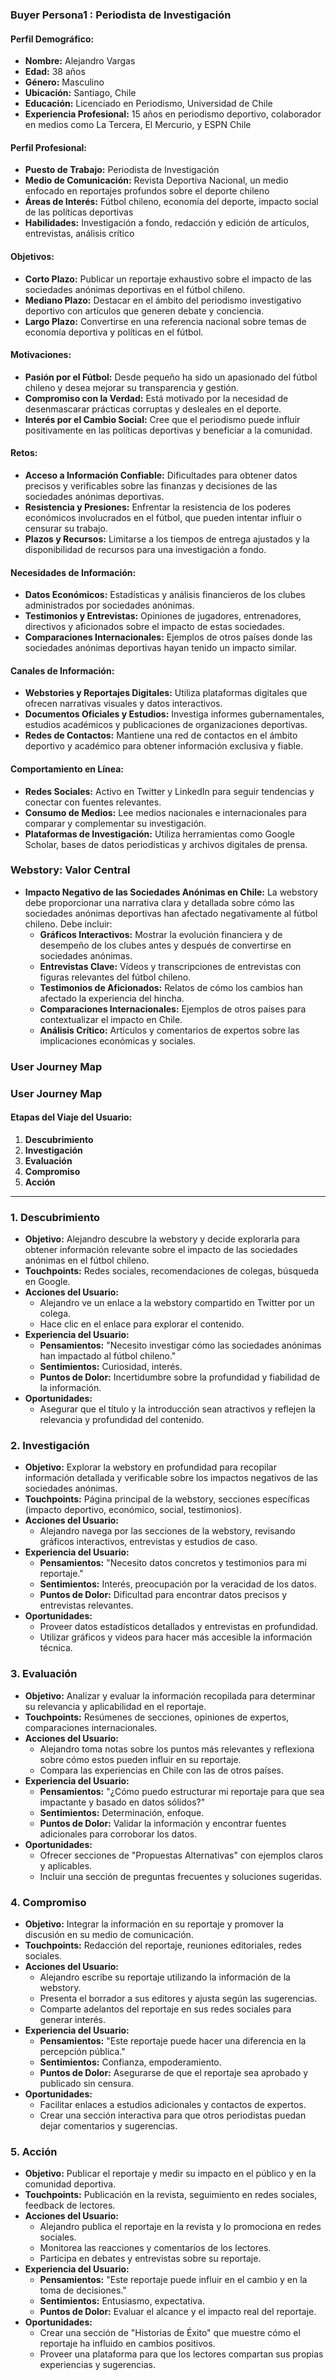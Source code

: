 ### Buyer Persona1 : Periodista de Investigación

#### Perfil Demográfico:
- **Nombre:** Alejandro Vargas
- **Edad:** 38 años
- **Género:** Masculino
- **Ubicación:** Santiago, Chile
- **Educación:** Licenciado en Periodismo, Universidad de Chile
- **Experiencia Profesional:** 15 años en periodismo deportivo, colaborador en medios como La Tercera, El Mercurio, y ESPN Chile

#### Perfil Profesional:
- **Puesto de Trabajo:** Periodista de Investigación
- **Medio de Comunicación:** Revista Deportiva Nacional, un medio enfocado en reportajes profundos sobre el deporte chileno
- **Áreas de Interés:** Fútbol chileno, economía del deporte, impacto social de las políticas deportivas
- **Habilidades:** Investigación a fondo, redacción y edición de artículos, entrevistas, análisis crítico

#### Objetivos:
- **Corto Plazo:** Publicar un reportaje exhaustivo sobre el impacto de las sociedades anónimas deportivas en el fútbol chileno.
- **Mediano Plazo:** Destacar en el ámbito del periodismo investigativo deportivo con artículos que generen debate y conciencia.
- **Largo Plazo:** Convertirse en una referencia nacional sobre temas de economía deportiva y políticas en el fútbol.

#### Motivaciones:
- **Pasión por el Fútbol:** Desde pequeño ha sido un apasionado del fútbol chileno y desea mejorar su transparencia y gestión.
- **Compromiso con la Verdad:** Está motivado por la necesidad de desenmascarar prácticas corruptas y desleales en el deporte.
- **Interés por el Cambio Social:** Cree que el periodismo puede influir positivamente en las políticas deportivas y beneficiar a la comunidad.

#### Retos:
- **Acceso a Información Confiable:** Dificultades para obtener datos precisos y verificables sobre las finanzas y decisiones de las sociedades anónimas deportivas.
- **Resistencia y Presiones:** Enfrentar la resistencia de los poderes económicos involucrados en el fútbol, que pueden intentar influir o censurar su trabajo.
- **Plazos y Recursos:** Limitarse a los tiempos de entrega ajustados y la disponibilidad de recursos para una investigación a fondo.

#### Necesidades de Información:
- **Datos Económicos:** Estadísticas y análisis financieros de los clubes administrados por sociedades anónimas.
- **Testimonios y Entrevistas:** Opiniones de jugadores, entrenadores, directivos y aficionados sobre el impacto de estas sociedades.
- **Comparaciones Internacionales:** Ejemplos de otros países donde las sociedades anónimas deportivas hayan tenido un impacto similar.

#### Canales de Información:
- **Webstories y Reportajes Digitales:** Utiliza plataformas digitales que ofrecen narrativas visuales y datos interactivos.
- **Documentos Oficiales y Estudios:** Investiga informes gubernamentales, estudios académicos y publicaciones de organizaciones deportivas.
- **Redes de Contactos:** Mantiene una red de contactos en el ámbito deportivo y académico para obtener información exclusiva y fiable.

#### Comportamiento en Línea:
- **Redes Sociales:** Activo en Twitter y LinkedIn para seguir tendencias y conectar con fuentes relevantes.
- **Consumo de Medios:** Lee medios nacionales e internacionales para comparar y complementar su investigación.
- **Plataformas de Investigación:** Utiliza herramientas como Google Scholar, bases de datos periodísticas y archivos digitales de prensa.

### Webstory: Valor Central
- **Impacto Negativo de las Sociedades Anónimas en Chile:** La webstory debe proporcionar una narrativa clara y detallada sobre cómo las sociedades anónimas deportivas han afectado negativamente al fútbol chileno. Debe incluir:
  - **Gráficos Interactivos:** Mostrar la evolución financiera y de desempeño de los clubes antes y después de convertirse en sociedades anónimas.
  - **Entrevistas Clave:** Vídeos y transcripciones de entrevistas con figuras relevantes del fútbol chileno.
  - **Testimonios de Aficionados:** Relatos de cómo los cambios han afectado la experiencia del hincha.
  - **Comparaciones Internacionales:** Ejemplos de otros países para contextualizar el impacto en Chile.
  - **Análisis Crítico:** Artículos y comentarios de expertos sobre las implicaciones económicas y sociales.

 

### User Journey Map

### User Journey Map

#### Etapas del Viaje del Usuario:
1. **Descubrimiento**
2. **Investigación**
3. **Evaluación**
4. **Compromiso**
5. **Acción**

---

### 1. Descubrimiento
- **Objetivo:** Alejandro descubre la webstory y decide explorarla para obtener información relevante sobre el impacto de las sociedades anónimas en el fútbol chileno.
- **Touchpoints:** Redes sociales, recomendaciones de colegas, búsqueda en Google.
- **Acciones del Usuario:** 
  - Alejandro ve un enlace a la webstory compartido en Twitter por un colega.
  - Hace clic en el enlace para explorar el contenido.
- **Experiencia del Usuario:** 
  - **Pensamientos:** "Necesito investigar cómo las sociedades anónimas han impactado al fútbol chileno."
  - **Sentimientos:** Curiosidad, interés.
  - **Puntos de Dolor:** Incertidumbre sobre la profundidad y fiabilidad de la información.
- **Oportunidades:** 
  - Asegurar que el título y la introducción sean atractivos y reflejen la relevancia y profundidad del contenido.

### 2. Investigación
- **Objetivo:** Explorar la webstory en profundidad para recopilar información detallada y verificable sobre los impactos negativos de las sociedades anónimas.
- **Touchpoints:** Página principal de la webstory, secciones específicas (impacto deportivo, económico, social, testimonios).
- **Acciones del Usuario:** 
  - Alejandro navega por las secciones de la webstory, revisando gráficos interactivos, entrevistas y estudios de caso.
- **Experiencia del Usuario:** 
  - **Pensamientos:** "Necesito datos concretos y testimonios para mi reportaje."
  - **Sentimientos:** Interés, preocupación por la veracidad de los datos.
  - **Puntos de Dolor:** Dificultad para encontrar datos precisos y entrevistas relevantes.
- **Oportunidades:** 
  - Proveer datos estadísticos detallados y entrevistas en profundidad.
  - Utilizar gráficos y videos para hacer más accesible la información técnica.

### 3. Evaluación
- **Objetivo:** Analizar y evaluar la información recopilada para determinar su relevancia y aplicabilidad en el reportaje.
- **Touchpoints:** Resúmenes de secciones, opiniones de expertos, comparaciones internacionales.
- **Acciones del Usuario:** 
  - Alejandro toma notas sobre los puntos más relevantes y reflexiona sobre cómo estos pueden influir en su reportaje.
  - Compara las experiencias en Chile con las de otros países.
- **Experiencia del Usuario:** 
  - **Pensamientos:** "¿Cómo puedo estructurar mi reportaje para que sea impactante y basado en datos sólidos?"
  - **Sentimientos:** Determinación, enfoque.
  - **Puntos de Dolor:** Validar la información y encontrar fuentes adicionales para corroborar los datos.
- **Oportunidades:** 
  - Ofrecer secciones de "Propuestas Alternativas" con ejemplos claros y aplicables.
  - Incluir una sección de preguntas frecuentes y soluciones sugeridas.

### 4. Compromiso
- **Objetivo:** Integrar la información en su reportaje y promover la discusión en su medio de comunicación.
- **Touchpoints:** Redacción del reportaje, reuniones editoriales, redes sociales.
- **Acciones del Usuario:** 
  - Alejandro escribe su reportaje utilizando la información de la webstory.
  - Presenta el borrador a sus editores y ajusta según las sugerencias.
  - Comparte adelantos del reportaje en sus redes sociales para generar interés.
- **Experiencia del Usuario:** 
  - **Pensamientos:** "Este reportaje puede hacer una diferencia en la percepción pública."
  - **Sentimientos:** Confianza, empoderamiento.
  - **Puntos de Dolor:** Asegurarse de que el reportaje sea aprobado y publicado sin censura.
- **Oportunidades:** 
  - Facilitar enlaces a estudios adicionales y contactos de expertos.
  - Crear una sección interactiva para que otros periodistas puedan dejar comentarios y sugerencias.

### 5. Acción
- **Objetivo:** Publicar el reportaje y medir su impacto en el público y en la comunidad deportiva.
- **Touchpoints:** Publicación en la revista, seguimiento en redes sociales, feedback de lectores.
- **Acciones del Usuario:** 
  - Alejandro publica el reportaje en la revista y lo promociona en redes sociales.
  - Monitorea las reacciones y comentarios de los lectores.
  - Participa en debates y entrevistas sobre su reportaje.
- **Experiencia del Usuario:** 
  - **Pensamientos:** "Este reportaje puede influir en el cambio y en la toma de decisiones."
  - **Sentimientos:** Entusiasmo, expectativa.
  - **Puntos de Dolor:** Evaluar el alcance y el impacto real del reportaje.
- **Oportunidades:** 
  - Crear una sección de "Historias de Éxito" que muestre cómo el reportaje ha influido en cambios positivos.
  - Proveer una plataforma para que los lectores compartan sus propias experiencias y sugerencias.

